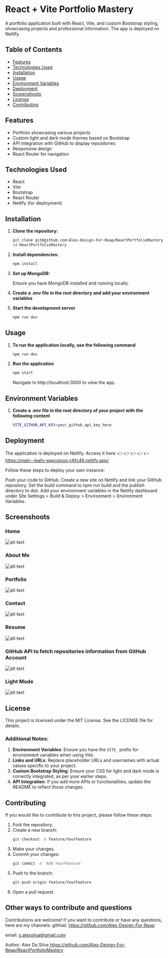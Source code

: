 # React + Vite Portfolio Mastery

A portfolio application built with React, Vite, and custom Bootstrap styling, showcasing projects and professional information. The app is deployed on Netlify.

## Table of Contents

- [Features](#features)
- [Technologies Used](#technologies-used)
- [Installation](#installation)
- [Usage](#usage)
- [Environment Variables](#environment-variables)
- [Deployment](#deployment)
- [Screenshoots](#screenshoots)
- [License](#license)
- [Contributing](#contributing)

## Features

- Portfolio showcasing various projects
- Custom light and dark mode themes based on Bootstrap
- API integration with GitHub to display repositories
- Responsive design
- React Router for navigation

## Technologies Used

- React
- Vite
- Bootstrap
- React Router
- Netlify (for deployment)

## Installation

1. **Clone the repository:**

   ```bash
   git clone git@github.com:Alex-Design-For-Reap/ReactPortfolioMastery.git
   cd ReactPortfolioMastery

   ```

2. **Install dependencies:**

   ```bash
   npm install
   ```

3. **Set up MongoDB:**

   Ensure you have MongoDB installed and running locally.

4. **Create a .env file in the root directory and add your environment variables**

5. **Start the development server**

   ```bash
   npm run dev
   ```

## Usage

1. **To run the application locally, use the following command**

   ```bash
   npm run dev
   ```

2. **Run the application**
   ```bash
   npm start
   ```
   Navigate to http://localhost:3000 to view the app.

## Environment Variables

1. **Create a .env file in the root directory of your project with the following content**
   ```bash
   VITE_GITHUB_API_KEY=your_github_api_key_here
   ```

## Deployment

The application is deployed on Netlify. Access it here: 👉 👉 👉 👉 👉 https://main--leafy-speculoos-c6fc46.netlify.app/

Follow these steps to deploy your own instance:

Push your code to GitHub.
Create a new site on Netlify and link your GitHub repository.
Set the build command to npm run build and the publish directory to dist.
Add your environment variables in the Netlify dashboard under Site Settings > Build & Deploy > Environment > Environment Variables.

## Screenshoots

### Home

![alt text](src/assets/images/app-home-page.png)

### About Me

![alt text](src/assets/images/app-about-page.png)

### Portfolio

![alt text](src/assets/images/app-portfolio-page.png)

### Contact

![alt text](src/assets/images/app-contact-form-page.png)

### Resume

![alt text](src/assets/images/app-resume-page.png)

### GitHub API to fetch repositories information from GitHub Account

![alt text](src/assets/images/app-githubrepo.png)

### Light Mode

![alt text](src/assets/images/app-light-mode.png)

## License

This project is licensed under the MIT License. See the LICENSE file for details.

### Additional Notes:

1. **Environment Variables**: Ensure you have the `VITE_` prefix for environment variables when using Vite.
2. **Links and URLs**: Replace placeholder URLs and usernames with actual values specific to your project.
3. **Custom Bootstrap Styling**: Ensure your CSS for light and dark mode is correctly integrated, as per your earlier steps.
4. **API Integration**: If you add more APIs or functionalities, update the README to reflect those changes.

## Contributing

If you would like to contribute to this project, please follow these steps:

1. Fork the repository.
2. Create a new branch:
   ```sh
   git checkout -b feature/YourFeature
   ```
3. Make your changes.
4. Commit your changes:
   ```sh
   git commit -m 'Add YourFeature'
   ```
5. Push to the branch:
   ```sh
   git push origin feature/YourFeature
   ```
6. Open a pull request.

## Other ways to contribute and questions

Contributions are welcome!
If you want to contribute or have any questions, here are my channels:
gitHub: https://github.com/Alex-Design-For-Reap

email: s.alexsilva@gmail.com

Author: Alex Da Silva https://github.com/Alex-Design-For-Reap/ReactPortfolioMastery
